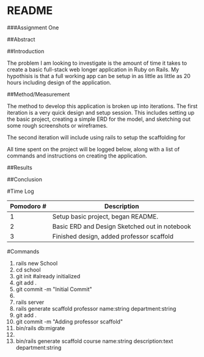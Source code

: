 # README



###Assignment One

##Abstract


##Introduction

The problem I am looking to investigate is the amount of time it takes to create
a basic full-stack web longer application in Ruby on Rails. My hypothisis is
that a full working app can be setup in as little as little as 20 hours
including design of the application. 

##Method/Measurement

The method to develop this application is broken up into iterations. The first
iteration is a very quick design and setup session. This includes setting up the basic
project, creating a simple ERD for the model, and sketching out some rough
screenshots or wireframes.

The second iteration will include using rails to setup the scaffolding for

All time spent on the project will be logged below, along with a list of
commands and instructions on creating the application. 

##Results

##Conclusion




#Time Log

| Pomodoro # | Description                                   |
| -----      | ----                                          |
| 1          | Setup basic project, began README.            |
| 2          | Basic ERD and Design Sketched out in notebook |
| 3          | Finished design, added professor scaffold     |


#Commands

1. rails new School
2. cd school
3. git init #already initialized
4. git add .
5. git commit -m "Initial Commit"
6. 
7. rails server
8. rails generate scaffold professor name:string department:string 
9. git add .
10. git commit -m "Adding professor scaffold"
11. bin/rails db:migrate
12.
13. bin/rails generate scaffold course name:string description:text
    department:string
